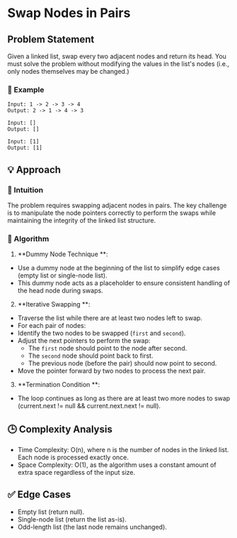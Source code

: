 # Swap Nodes in Pairs

## Problem Statement

Given a linked list, swap every two adjacent nodes and return its head. You must solve the problem without modifying the values in the list's nodes (i.e., only nodes themselves may be changed.)

### 🔸 Example

```text
Input: 1 -> 2 -> 3 -> 4
Output: 2 -> 1 -> 4 -> 3
```

```text
Input: []
Output: []
```

```text
Input: [1]
Output: [1]
```

## 💡 Approach

### 🔸 Intuition

The problem requires swapping adjacent nodes in pairs. The key challenge is to manipulate the node pointers correctly to perform the swaps while maintaining the integrity of the linked list structure.

### 🔸 Algorithm

1.  **Dummy Node Technique **:

- Use a dummy node at the beginning of the list to simplify edge cases (empty list or single-node list).
- This dummy node acts as a placeholder to ensure consistent handling of the head node during swaps.

2.  **Iterative Swapping **:

- Traverse the list while there are at least two nodes left to swap.
- For each pair of nodes:
- Identify the two nodes to be swapped (`first` and `second`).
- Adjust the next pointers to perform the swap:
  - The `first` node should point to the node after second.
  - The `second` node should point back to first.
  - The previous node (before the pair) should now point to second.
- Move the pointer forward by two nodes to process the next pair.

3.  **Termination Condition **:

- The loop continues as long as there are at least two more nodes to swap (current.next != null && current.next.next != null).

## 🕒 Complexity Analysis

- Time Complexity: O(n), where n is the number of nodes in the linked list. Each node is processed exactly once.
- Space Complexity: O(1), as the algorithm uses a constant amount of extra space regardless of the input size.

## ✅ Edge Cases

- Empty list (return null).
- Single-node list (return the list as-is).
- Odd-length list (the last node remains unchanged).
